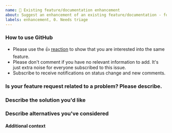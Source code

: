 ```yaml
---
name: 📖 Existing feature/documentation enhancement
about: Suggest an enhancement of an existing feature/documentation - for other types, please use the feature request option below
labels: enhancement, 0. Needs triage
---
```


<!--- Please keep this note for other contributors -->
### How to use GitHub
* Please use the 👍 [reaction](https://blog.github.com/2016-03-10-add-reactions-to-pull-requests-issues-and-comments/) to show that you are interested into the same feature.
* Please don't comment if you have no relevant information to add. It's just extra noise for everyone subscribed to this issue.
* Subscribe to receive notifications on status change and new comments. 

<!--- Please fill out the whole template below -->
### Is your feature request related to a problem? Please describe. 
<!--- A clear and concise description of what the problem is. Ex. I'm always frustrated when [...] -->

### Describe the solution you'd like
<!--- A clear and concise description of what you want to happen. -->

### Describe alternatives you've considered
<!--- A clear and concise description of any alternative solutions or features you've considered. -->

#### Additional context
<!--- Add any other context or screenshots about the feature request below. -->
